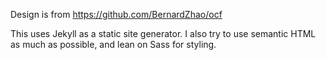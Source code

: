 Design is from https://github.com/BernardZhao/ocf

This uses Jekyll as a static site generator. I also try to use semantic HTML as much as possible, and lean on Sass for styling.
